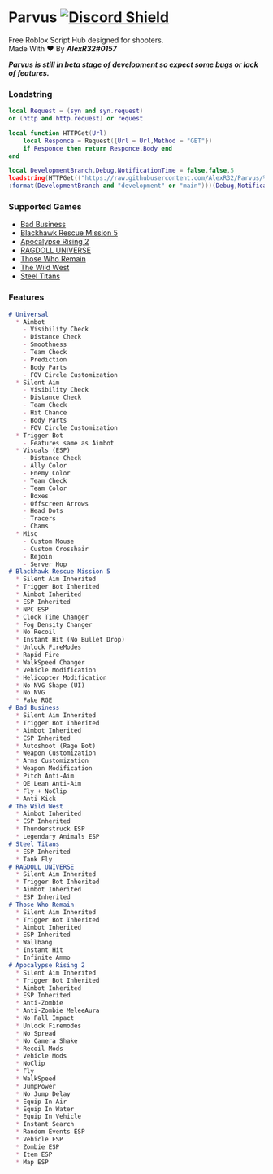 # Parvus  [![Discord Shield](https://discordapp.com/api/guilds/958056630321303602/widget.png)](https://discord.gg/sYqDpbPYb7)
Free Roblox Script Hub designed for shooters.  
Made With :heart: By ***AlexR32#0157***

***Parvus is still in beta stage of development so expect some bugs or lack of features.***   
### Loadstring
```lua
local Request = (syn and syn.request)
or (http and http.request) or request

local function HTTPGet(Url)
    local Responce = Request({Url = Url,Method = "GET"})
    if Responce then return Responce.Body end
end

local DevelopmentBranch,Debug,NotificationTime = false,false,5
loadstring(HTTPGet(("https://raw.githubusercontent.com/AlexR32/Parvus/%s/Loader.lua")
:format(DevelopmentBranch and "development" or "main")))(Debug,NotificationTime)

```
### Supported Games
- [Bad Business](https://www.roblox.com/games/3233893879/)
- [Blackhawk Rescue Mission 5](https://www.roblox.com/games/2916899287/)
- [Apocalypse Rising 2](https://www.roblox.com/games/863266079/)
- [RAGDOLL UNIVERSE](https://www.roblox.com/games/1466995005/)
- [Those Who Remain](https://www.roblox.com/games/488667523/)
- [The Wild West](https://www.roblox.com/games/2317712696/)
- [Steel Titans](https://www.roblox.com/games/4746041618/)
### Features
```markdown
# Universal
  * Aimbot
    - Visibility Check
    - Distance Check
    - Smoothness
    - Team Check
    - Prediction
    - Body Parts
    - FOV Circle Customization
  * Silent Aim
    - Visibility Check
    - Distance Check
    - Team Check
    - Hit Chance
    - Body Parts
    - FOV Circle Customization
  * Trigger Bot
    - Features same as Aimbot
  * Visuals (ESP)
    - Distance Check
    - Ally Color
    - Enemy Color
    - Team Check
    - Team Color
    - Boxes
    - Offscreen Arrows
    - Head Dots
    - Tracers
    - Chams
  * Misc
    - Custom Mouse
    - Custom Crosshair
    - Rejoin
    - Server Hop
# Blackhawk Rescue Mission 5
  * Silent Aim Inherited
  * Trigger Bot Inherited
  * Aimbot Inherited
  * ESP Inherited
  * NPC ESP
  * Clock Time Changer
  * Fog Density Changer
  * No Recoil
  * Instant Hit (No Bullet Drop)
  * Unlock FireModes
  * Rapid Fire
  * WalkSpeed Changer
  * Vehicle Modification
  * Helicopter Modification
  * No NVG Shape (UI)
  * No NVG
  * Fake RGE
# Bad Business
  * Silent Aim Inherited
  * Trigger Bot Inherited
  * Aimbot Inherited
  * ESP Inherited
  * Autoshoot (Rage Bot)
  * Weapon Customization
  * Arms Customization
  * Weapon Modification
  * Pitch Anti-Aim
  * QE Lean Anti-Aim
  * Fly + NoClip
  * Anti-Kick
# The Wild West
  * Aimbot Inherited
  * ESP Inherited
  * Thunderstruck ESP
  * Legendary Animals ESP
# Steel Titans
  * ESP Inherited
  * Tank Fly
# RAGDOLL UNIVERSE
  * Silent Aim Inherited
  * Trigger Bot Inherited
  * Aimbot Inherited
  * ESP Inherited
# Those Who Remain
  * Silent Aim Inherited
  * Trigger Bot Inherited
  * Aimbot Inherited
  * ESP Inherited
  * Wallbang
  * Instant Hit
  * Infinite Ammo
# Apocalypse Rising 2
  * Silent Aim Inherited
  * Trigger Bot Inherited
  * Aimbot Inherited
  * ESP Inherited
  * Anti-Zombie
  * Anti-Zombie MeleeAura
  * No Fall Impact
  * Unlock Firemodes
  * No Spread
  * No Camera Shake
  * Recoil Mods
  * Vehicle Mods
  * NoClip
  * Fly
  * WalkSpeed
  * JumpPower
  * No Jump Delay
  * Equip In Air
  * Equip In Water
  * Equip In Vehicle
  * Instant Search
  * Random Events ESP
  * Vehicle ESP
  * Zombie ESP
  * Item ESP
  * Map ESP
```
